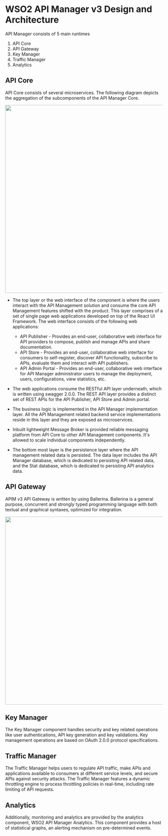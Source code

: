 # WSO2 API Manager v3 Design and Architecture

API Manager consists of 5 main runtimes

1. API Core
1. API Gateway
1. Key Manager
1. Traffic Manager
1. Analytics

## API Core

API Core consists of several microservices. The following diagram depicts the aggregation of the subcomponents of the API Manager Core.

<img src="https://github.com/wso2/product-apim/raw/master/docs/design/images/API-Core.png" width="600">

- The top layer or the web interface of the component is where the users interact with the API Management solution and consume the core API Management features shifted with the product. This layer comprises of a set of single page web applications developed on top of the React UI Framework. The web interface consists of the following web applications:
  - API Publisher - Provides an end-user, collaborative web interface for API providers to compose, publish and manage APIs and share documentation.
  - API Store - Provides an end-user, collaborative web interface for consumers to self-register, discover API functionality, subscribe to APIs, evaluate them and interact with API publishers.
  - API Admin Portal - Provides an end-user, collaborative web interface for API Manager administrator users to manage the deployment, users, configurations, view statistics, etc.

- The web applications consume the RESTful API layer underneath, which is written using swagger 2.0.0. The REST API layer provides a distinct set of REST APIs for the API Publisher, API Store and Admin portal.  
- The business logic is implemented in the API Manager implementation layer. All the API Management related backend service implementations reside in this layer and they are exposed as microservices.  
- Inbuilt lightweight Message Broker is provided reliable messaging platform from API Core to other API Management components. It's allowed to scale individual components independently.
- The bottom most layer is the persistence layer where the API management related data is persisted. The data layer includes the API Manager database, which is dedicated to persisting API related data, and the Stat database, which is dedicated to persisting API analytics data.


## API Gateway

APIM v3 API Gateway is written by using Ballerina. Ballerina is a general purpose, concurrent and strongly typed programming language with both textual and graphical syntaxes, optimized for integration.

<img src="https://github.com/wso2/product-apim/raw/master/docs/design/images/API-GW.png" width="600">

## Key Manager

The Key Manager component handles security and key related operations like user authentications, API key generation and key validations. Key management operations are based on OAuth 2.0.0 protocol specifications.

## Traffic Manager

The Traffic Manager helps users to regulate API traffic, make APIs and applications available to consumers at different service levels, and secure APIs against security attacks. The Traffic Manager features a dynamic throttling engine to process throttling policies in real-time, including rate limiting of API requests.

## Analytics

Additionally, monitoring and analytics are provided by the analytics component, WSO2 API Manager Analytics. This component provides a host of statistical graphs, an alerting mechanism on pre-determined events.
 
